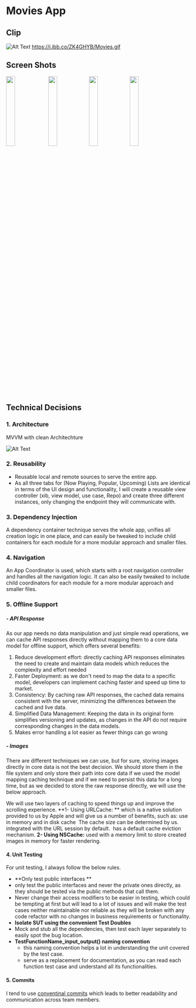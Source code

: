
# Movies App

##  Clip

![Alt Text](https://i.ibb.co/ZK4GHYB/Movies.gif)
https://i.ibb.co/ZK4GHYB/Movies.gif

##  Screen Shots

<p float="left">
  <img src="https://i.ibb.co/QQ17g1z/Simulator-Screenshot-i-Phone-15-Pro-2024-07-07-at-16-12-17.png" width="22%" /> <img src="https://i.ibb.co/nrWXxRD/Simulator-Screenshot-i-Phone-15-Pro-2024-07-07-at-16-12-32.png" width="22%" /><img src="https://i.ibb.co/kG5RwpJ/Simulator-Screenshot-i-Phone-15-Pro-2024-07-07-at-16-12-40.png" width="22%" /><img src="https://i.ibb.co/5x2pbCy/Simulator-Screenshot-i-Phone-15-Pro-2024-07-07-at-16-14-34.png" width="22%" />
</p>


## Technical Decisions

### 1.   Architecture

MVVM with clean Architechture

![Alt Text](https://i.ibb.co/pJ4ZrcK/Clean-architechure.jpg)

### 2.   Reusability
- Reusable local and remote sources to serve the entire app.
- As all three tabs for (Now Playing, Popular, Upcoming) Lists are identical in terms of the UI design and functionality, I will create a reusable view controller (xib, view model, use case, Repo) and create three different instances, only changing the endpoint they will communicate with.

### 3.   Dependency Injection
A dependency container technique serves the whole app, unifies all creation logic in one place, and can easily be tweaked to include child containers for each module for a more modular approach and smaller files.

### 4.   Navigation
An App Coordinator is used, which starts with a root navigation controller and handles all the navigation logic. It can also be easily tweaked to include child coordinators for each module for a more modular approach and smaller files.

### 5.   Offline Support
##### -  API Response
As our app needs no data manipulation and just simple read operations, we can cache API responses directly without mapping them to a core data model for offline support, which offers several benefits:

1. Reduce development effort: directly caching API responses eliminates the need to create and maintain data models which reduces the complexity and effort needed 
2. Faster Deployment: as we don't need to map the data to a specific model, developers can implement caching faster and speed up time to market.
3. Consistency: By caching raw API responses, the cached data remains consistent with the server, minimizing the differences between the cached and live data.
4. Simplified Data Management: Keeping the data in its original form simplifies versioning and updates, as changes in the API do not require corresponding changes in the data models.
5. Makes error handling a lot easier as fewer things can go wrong

##### -  Images
There are different techniques we can use, but for sure, storing images directly in core data is not the best decision.
We should store them in the file system and only store their path into core data if we used the model mapping caching technique and if we need to persist this data for a long time, but as we decided to store the raw response directly, we will use the below approach.

We will use two layers of caching to speed things up and improve the scrolling experience.
**1- Using URLCache: **
which is a native solution provided to us by Apple and will give us a number of benefits, such as:
use in memory and in disk cache 
The cache size can be determined by us.
integrated with the URL session by default. 
has a default cache eviction mechanism.
**2- Using NSCache:**
used with a memory limit to store created images in memory for faster rendering.

#### 4.   Unit Testing
For unit testing, I always follow the below rules.
- **Only test public interfaces **
 - only test the public interfaces and never the private ones directly, as they should be tested via the public methods that call them.
 - Never change their access modifiers to be easier in testing, which could be tempting at first but will lead to a lot of issues and will make the test cases neither maintainable nor reliable as they will be broken with any code refactor with no changes in business requirements or functionality.
- **Isolate SUT using the convenient Test Doubles**
 - Mock and stub all the dependencies, then test each layer separately to easily spot the bug location.
- **TestFunctionName_input_output() naming convention**
    - this naming convention helps a lot in understanding the unit covered by the test case.
    - serve as a replacement for documentation, as you can read each function test case and understand all its functionalities.

#### 5.   Commits
I tend to use [conventinal commits](https://www.conventionalcommits.org/en/v1.0.0/ "conventinal commits") which leads to better readability and communication across team members.

